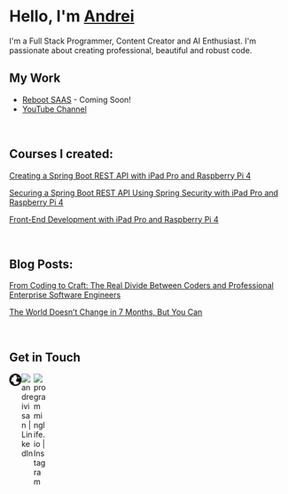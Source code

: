 # Hello, I'm [Andrei](https://github.com/andreivisan)

I'm a Full Stack Programmer, Content Creator and AI Enthusiast.
I'm passionate about creating professional, beautiful and robust code.


## My Work

- [Reboot SAAS](http://rebootsaas.org) - Coming Soon!
- [YouTube Channel](https://www.youtube.com/c/programminglifeio)

<br />


## Courses I created:

[Creating a Spring Boot REST API with iPad Pro and Raspberry Pi 4 ](https://link.springer.com/video/10.1007/978-1-4842-8060-7)

[Securing a Spring Boot REST API Using Spring Security with iPad Pro and Raspberry Pi 4](https://link.springer.com/video/10.1007/978-1-4842-8059-1)

[Front-End Development with iPad Pro and Raspberry Pi 4 ](https://link.springer.com/video/10.1007/978-1-4842-8061-4)

<br />


## Blog Posts:

[From Coding to Craft: The Real Divide Between Coders and Professional Enterprise Software Engineers](https://medium.com/@real-programminglife/from-coding-to-craft-the-real-divide-between-coders-and-professional-enterprise-software-engineers-a493a06115b4)

[The World Doesn’t Change in 7 Months, But You Can](https://medium.com/@real-programminglife/the-world-doesnt-change-in-7-months-but-you-can-20505d46d6fc)

<br />


## Get in Touch

[<img align="left" alt="programminglife.io" width="22px" src="https://raw.githubusercontent.com/iconic/open-iconic/master/svg/globe.svg" />][website]
[<img align="left" alt="andreivisan | LinkedIn" width="22px" src="https://cdn.jsdelivr.net/npm/simple-icons@v3/icons/linkedin.svg" />][linkedin]
[<img align="left" alt="programminglife.io | Instagram" width="22px" src="https://cdn.jsdelivr.net/npm/simple-icons@v3/icons/instagram.svg" />][instagram]

[website]: http://programminglife.io
[instagram]: https://instagram.com/programminglife.io
[linkedin]: https://linkedin.com/in/andreivisan
